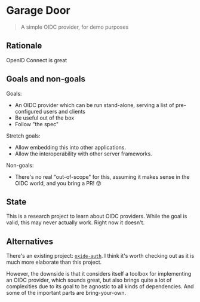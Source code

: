 # Garage Door

> A simple OIDC provider, for demo purposes

## Rationale

OpenID Connect is great

## Goals and non-goals

Goals:

* An OIDC provider which can be run stand-alone, serving a list of pre-configured users and clients
* Be useful out of the box
* Follow "the spec"

Stretch goals:

* Allow embedding this into other applications.
* Allow the interoperability with other server frameworks.

Non-goals:

* There's no real "out-of-scope" for this, assuming it makes sense in the OIDC world, and you bring a PR! 😜

## State

This is a research project to learn about OIDC providers. While the goal is valid, this may never actually work.
Right now it doesn't.

## Alternatives

There's an existing project: [`oxide-auth`](https://github.com/HeroicKatora/oxide-auth). I think it's worth checking
out as it is much more elaborate than this project.

However, the downside is that it considers itself a toolbox for implementing an OIDC provider, which sounds great,
but also brings quite a lot of complexities due to its goal to be agnostic to all kinds of dependencies. And some of
the important parts are bring-your-own.
